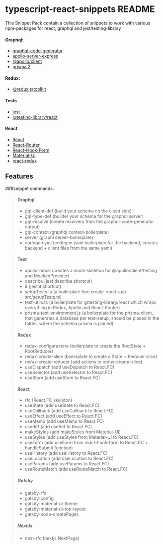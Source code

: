 # typescript-react-snippets README

This Snippet Pack contain a collection of snippets to work with various npm-packages for
react, graphql and jest/testing-library

#### Graphql:

- [graphql-code-generator](https://graphql-code-generator.com)
- [apollo-server-express](https://www.apollographql.com/docs/)
- [@apollo/client](https://www.apollographql.com/docs/)
- [prisma 2](https://prisma.io)

#### Redux:

- [@reduxjs/toolkit](https://redux-toolkit.js.org)

#### Tests

- [jest](https://jestjs.io)
- [@testing-library/react](https://testing-library.com/docs/react-testing-library/intro)

#### React

- [React](https://reactjs.org)
- [React-Router](https://reactrouter.com)
- [React-Hook-Form](https://react-hook-form.com)
- [Material-UI](https://material-ui.com/)
- [react-redux](https://react-redux.js.org/introduction/quick-start)

## Features

###snippet commands:

> #### Graphql
>
> - gql-client-def (build your schema on the client side)
> - gql-type-def (builder your schema for the graphql server)
> - gql-resolve (create resolvers from the graphql-code-generator output)
> - gql-context (graphql context-boilerplate)
> - server (graphl server-boilerplate)
> - codegen.yml (codegen.yaml boilerplate for the backend, creates backend + client files from the same yaml)

> #### Test
>
> - apollo-mock (creates a mock-skeleton for @apollo/client/testing and MockedProvider)
> - describe (jest describe shortcut)
> - it (jest it shortcut)
> - setupTests.ts (a boilerplate fore create-react-app src/setupTests.ts)
> - test-utils.ts (a boilerplate for @testing-library/react which wraps everything in Redux, Apollo and React-Router)
> - prisma-test-environment.js (a boilerplate for the prisma-client, that generates a database per test-setup, should be placed in the folder, where the schema.prisma is placed)

> #### Redux
>
> - redux-configurestore (boilerplate to create the RootState + RootReducer)
> - redux-create-slice (boilerplate to create a State + Reducer slice)
> - redux-create-reducer (add actions to redux-create-slice)
> - useDispatch (add useDispatch to React.FC)
> - useSelector (add useSelector to React.FC)
> - useStore (add useStore to React.FC)

> #### React
>
> - rfc (React.FC skeleton)
> - useState (add useState to React.FC)
> - useCallback (add useCallback to React.FC)
> - useEffect (add useEffect to React.FC)
> - useMemo (add useMemo to React.FC)
> - useRef (add useRef to React.FC)
> - makeStyles (add makeStyles from Material-UI)
> - useStyles (add useStyles from Material-UI to React.FC)
> - useForm (add useForm from react-hook-form to React.FC + handleSubmit function)
> - useHistory (add useHistory to React.FC)
> - useLocation (add useLocation to React.FC)
> - useParams (add useParams to React.FC)
> - useRouteMatch (add useRouteMatch to React.FC)
>
> ##### Gatsby
>
> - gatsby-rfc
> - gatsby-config
> - gatsby-material-ui-theme
> - gatsby-material-ui-top-layout
> - gatsby-node-createPages
>
> ##### NextJs
>
> - next-rfc (nextjs NextPage)
